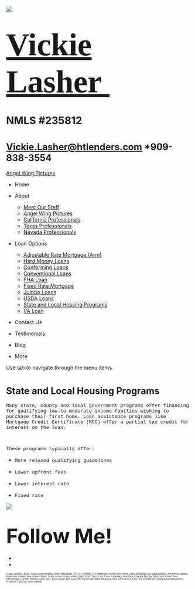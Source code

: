 

![](https://static.wixstatic.com/media/5afe60462baf41e79586f3fdaf78d664.jpg/v1/fill/w_480,h_291,al_c,q_80,usm_0.66_1.00_0.01,blur_2/5afe60462baf41e79586f3fdaf78d664.jpg)

# <span style="font-size:87px"><span style="font-family:libre baskerville,serif">[Vickie Lasher ](index.html)</span></span>

# NMLS \#235812

# <span style="font-size:25px"><Vickie.Lasher@htlenders.com> \*909-838-3554</span>

<a href="angel-wing-pictures.html" class="_1fbEI"><span class="_1Qjd7">Angel Wing Pictures</span></a>

-   <span id="DrpDwnMn00"><a href="index.html" class="_11ip9"></a></span>
    Home

-   <span id="DrpDwnMn01"><a href="about.html" class="_11ip9"></a></span>
    About

    -   [Meet Our Staff](meet-our-staff.html)
    -   [Angel Wing Pictures](angel-wing-pictures.html)
    -   [California Professionals](recommended-profssionals.html)
    -   [Texas Professionals](texas-recommended-professionals.html)
    -   [Nevada Professionals](nevada-recommended-professionals.html)

-   <span id="DrpDwnMn02"><a href="loan-options.html" class="_11ip9"></a></span>
    Loan Options

    -   [Adjustable Rate Mortgage (Arm)](adjustable-rate-mortgage-arm.html)
    -   [Hard Money Loans](hard-money-loans.html)
    -   [Conforming Loans](conforming-loans.html)
    -   [Conventional Loans](conventional-loans.html)
    -   [FHA Loan](fha-loan.html)
    -   [Fixed Rate Mortgage](fixed-rate-mortgage.html)
    -   [Jumbo Loans](jumbo-loans.html)
    -   [USDA Loans](rhs-loan-programs.html)
    -   [State and Local Housing Programs](state-and-local-housing-programs.html)
    -   [VA Loan](va-loan.html)

-   <span id="DrpDwnMn03"><a href="contact.html" class="_11ip9"></a></span>
    Contact Us

-   <span id="DrpDwnMn04"><a href="testimonials.html" class="_11ip9"></a></span>
    Testimonials

-   <span id="DrpDwnMn05"><a href="blog.html" class="_11ip9"></a></span>
    Blog

-   More

Use tab to navigate through the menu items.

# <span style="font-size:25px">State and Local Housing Programs</span>

<span style="font-family:courier new,courier-ps-w01,courier-ps-w02,courier-ps-w10,monospace;"><span style="font-size:13px;">Many state, county and local government programs offer financing for qualifying low-to-moderate income families wishing to purchase their first home. Loan assistance programs like Mortgage Credit Certificate (MCC) offer a partial tax credit for interest on the loan.</span></span>

<span style="font-family:courier new,courier-ps-w01,courier-ps-w02,courier-ps-w10,monospace;"><span style="font-size:13px;"><span class="wixGuard">​</span></span></span>

<span style="font-family:courier new,courier-ps-w01,courier-ps-w02,courier-ps-w10,monospace;"><span style="font-size:13px;">These programs typically offer:</span></span>

-   <span style="font-family:courier new,courier-ps-w01,courier-ps-w02,courier-ps-w10,monospace;"><span style="font-size:13px;">More relaxed qualifying guidelines</span></span>

-   <span style="font-family:courier new,courier-ps-w01,courier-ps-w02,courier-ps-w10,monospace;"><span style="font-size:13px;">Lower upfront fees</span></span>

-   <span style="font-family:courier new,courier-ps-w01,courier-ps-w02,courier-ps-w10,monospace;"><span style="font-size:13px;">Lower interest rate</span></span>

-   <span style="font-family:courier new,courier-ps-w01,courier-ps-w02,courier-ps-w10,monospace;"><span style="font-size:13px;">Fixed rate</span></span>

![](https://static.wixstatic.com/media/b5d103_5e49dc9ca5f64e529a6b55be155ac4fa~mv2_d_2758_2778_s_4_2.jpg/v1/fill/w_39,h_39,al_c,q_80,usm_0.66_1.00_0.01,blur_3/b5d103_5e49dc9ca5f64e529a6b55be155ac4fa~mv2_d_2758_2778_s_4_2.jpg)

# <span style="font-size:55px;"><span style="font-weight:bold;">Follow Me!</span></span>

-   <span id="dataItem-jjeedrml1-comp-jjeedrlu"><a href="https://www.facebook.com/vickie.s.lasher" class="_26AQd"></a></span>
-   <span id="dataItem-jjeedrmm-comp-jjeedrlu"><a href="https://www.instagram.com/vickielasher/" class="_26AQd"></a></span>

<span class="color_12"><span style="font-size:6px">Austin, Austintx, Austin Texas, Austin Realtor, Austin Realestate,  ATX, ATX Realtor ATX Realestate, Home Loan, Home Loans, Mortgage, Mortgage Lender, Loan Officer, Realtor, Realestate, Interest Rate, Interest Rates, Loans, Home, Vickie Lasher, Vicky, Vicki, Oasis, Lake Travis, Lakeway, Cedar Park, Dripping Springs, Buda, Kyle, Round Rock, Georgetown, Leander, Volente, Largo Vista, South Austin, Bee Cave, Spicewood, Westlake, Refinance, New Construction, First Time Homebuyer, Downpayment assistance Programs, Cash out, home buying</span></span>


